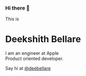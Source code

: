 ### Hi there 👋

This is 

# Deekshith Bellare
I am an engineer at Apple   
Product oriented developer.     
       

Say hi at [@deebellare](https://twitter.com/deebellare)


<!--
**deekshithbellare/deekshithbellare** is a ✨ _special_ ✨ repository because its `README.md` (this file) appears on your GitHub profile.

Here are some ideas to get you started:

- 🔭 I’m currently working on ...
- 🌱 I’m currently learning ...
- 👯 I’m looking to collaborate on ...
- 🤔 I’m looking for help with ...
- 💬 Ask me about ...
- 📫 How to reach me: ...
- 😄 Pronouns: ...
- ⚡ Fun fact: ...
-->
